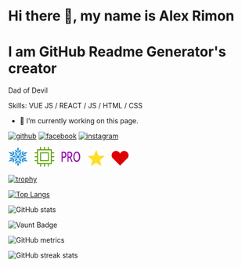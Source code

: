 # Hi there 👋, my name is Alex Rimon
# I am GitHub Readme Generator's creator
Dad of Devil

Skills: VUE JS / REACT / JS / HTML / CSS

- 🔭 I’m currently working on this page. 


[<img src='https://cdn.jsdelivr.net/npm/simple-icons@3.0.1/icons/github.svg' alt='github' height='40'>](https://github.com/MR-RIMON-404)  [<img src='https://cdn.jsdelivr.net/npm/simple-icons@3.0.1/icons/facebook.svg' alt='facebook' height='40'>](https://www.facebook.com/itz.rimon.oky)  [<img src='https://cdn.jsdelivr.net/npm/simple-icons@3.0.1/icons/instagram.svg' alt='instagram' height='40'>](https://www.instagram.com/itz____saiko____tom/)  

<a href='https://archiveprogram.github.com/'><img src='https://raw.githubusercontent.com/acervenky/animated-github-badges/master/assets/acbadge.gif' width='40' height='40'></a> <a href='https://docs.github.com/en/developers'><img src='https://raw.githubusercontent.com/acervenky/animated-github-badges/master/assets/devbadge.gif' width='40' height='40'></a> <a href='https://github.com/pricing'><img src='https://raw.githubusercontent.com/acervenky/animated-github-badges/master/assets/pro.gif' width='40' height='40'></a> <a href='https://stars.github.com/'><img src='https://raw.githubusercontent.com/acervenky/animated-github-badges/master/assets/starbadge.gif' width='35' height='35'></a> <a href='https://docs.github.com/en/github/supporting-the-open-source-community-with-github-sponsors'><img src='https://raw.githubusercontent.com/acervenky/animated-github-badges/master/assets/sponsorbadge.gif' width='35' height='35'></a> 

[![trophy](https://github-profile-trophy.vercel.app/?username=MR-RIMON-404)](https://github.com/ryo-ma/github-profile-trophy)

[![Top Langs](https://github-readme-stats.vercel.app/api/top-langs/?username=MR-RIMON-404)](https://github.com/anuraghazra/github-readme-stats)

![GitHub stats](https://github-readme-stats.vercel.app/api?username=MR-RIMON-404&show_icons=true&count_private=true)  

![Vaunt Badge](https://api.vaunt.dev/v1/github/entities/MR-RIMON-404/contributions?format=svg&private=true)  

![GitHub metrics](https://metrics.lecoq.io/MR-RIMON-404)  

![GitHub streak stats](https://streak-stats.demolab.com/?user=MR-RIMON-404)  

